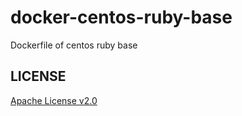 docker-centos-ruby-base
=======================

Dockerfile of centos ruby base

LICENSE
-------

[Apache License v2.0](http://www.apache.org/licenses/LICENSE-2.0)
